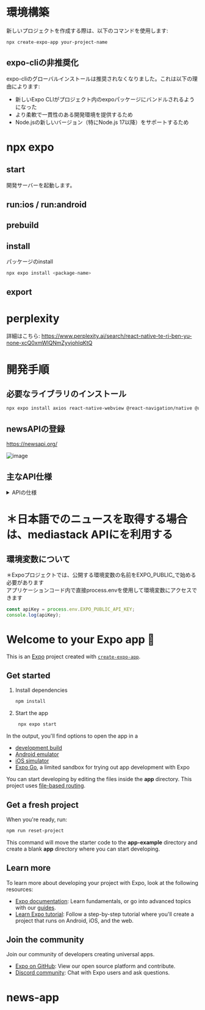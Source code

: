 # 環境構築

新しいプロジェクトを作成する際は、以下のコマンドを使用します:

```bash
npx create-expo-app your-project-name
```

## expo-cliの非推奨化
expo-cliのグローバルインストールは推奨されなくなりました。これは以下の理由によります:
- 新しいExpo CLIがプロジェクト内のexpoパッケージにバンドルされるようになった
- より柔軟で一貫性のある開発環境を提供するため
- Node.jsの新しいバージョン（特にNode.js 17以降）をサポートするため

# npx expo <command>

## start
開発サーバーを起動します。

## run:ios / run:android

## prebuild

## install

パッケージのinstall
```bash
npx expo install <package-name>
```

## export

# perplexity
詳細はこちら: 
https://www.perplexity.ai/search/react-native-te-ri-ben-yu-none-xcQ0xmWlQNmZyvjohlqKtQ


# 開発手順

## 必要なライブラリのインストール
```bash
npx expo install axios react-native-webview @react-navigation/native @react-navigation/stack
```

## newsAPIの登録
https://newsapi.org/

![image](https://github.com/user-attachments/assets/c841b746-0abb-4ca4-9251-28477517b0f9)

## 主なAPI仕様

<details>

<summary>APIの仕様</summary>

NewsAPIは、世界中のニュース記事を検索・取得できる強力なRESTful APIです。以下にNewsAPIの主な仕様を詳しく説明します。

## エンドポイント

NewsAPIには主に2つの重要なエンドポイントがあります：

1. `/v2/top-headlines`: 最新のトップニュースを取得
2. `/v2/everything`: キーワードに基づいて記事を検索

## 主要なパラメータ

- `q`: 検索キーワード
- `country`: 国コード (例: 'us', 'jp')
- `category`: カテゴリ (例: 'business', 'technology')
- `sources`: ニュースソース (例: 'bbc-news', 'cnn')
- `language`: 言語コード (例: 'en', 'ja')
- `from`: 検索開始日
- `to`: 検索終了日
- `sortBy`: ソート順 ('relevancy', 'popularity', 'publishedAt')
- `pageSize`: 1ページあたりの記事数 (最大100)
- `page`: ページ番号

## レスポンス形式

APIはJSON形式でレスポンスを返します。主な構造は以下の通りです：

```json
{
  "status": "ok",
  "totalResults": 123,
  "articles": [
    {
      "source": {
        "id": "bbc-news",
        "name": "BBC News"
      },
      "author": "John Doe",
      "title": "Article Title",
      "description": "Article description",
      "url": "https://www.example.com/article",
      "urlToImage": "https://www.example.com/image.jpg",
      "publishedAt": "2024-12-19T12:00:00Z",
      "content": "Article content..."
    },
    // More articles...
  ]
}
```

</details>

# ＊日本語でのニュースを取得する場合は、mediastack APIにを利用する


## 環境変数について
＊Expoプロジェクトでは、公開する環境変数の名前をEXPO_PUBLIC_で始める必要があります  
アプリケーションコード内で直接process.envを使用して環境変数にアクセスできます
```ts
const apiKey = process.env.EXPO_PUBLIC_API_KEY;
console.log(apiKey);
```

# Welcome to your Expo app 👋

This is an [Expo](https://expo.dev) project created with [`create-expo-app`](https://www.npmjs.com/package/create-expo-app).

## Get started

1. Install dependencies

   ```bash
   npm install
   ```

2. Start the app

   ```bash
    npx expo start
   ```

In the output, you'll find options to open the app in a

- [development build](https://docs.expo.dev/develop/development-builds/introduction/)
- [Android emulator](https://docs.expo.dev/workflow/android-studio-emulator/)
- [iOS simulator](https://docs.expo.dev/workflow/ios-simulator/)
- [Expo Go](https://expo.dev/go), a limited sandbox for trying out app development with Expo

You can start developing by editing the files inside the **app** directory. This project uses [file-based routing](https://docs.expo.dev/router/introduction).

## Get a fresh project

When you're ready, run:

```bash
npm run reset-project
```

This command will move the starter code to the **app-example** directory and create a blank **app** directory where you can start developing.

## Learn more

To learn more about developing your project with Expo, look at the following resources:

- [Expo documentation](https://docs.expo.dev/): Learn fundamentals, or go into advanced topics with our [guides](https://docs.expo.dev/guides).
- [Learn Expo tutorial](https://docs.expo.dev/tutorial/introduction/): Follow a step-by-step tutorial where you'll create a project that runs on Android, iOS, and the web.

## Join the community

Join our community of developers creating universal apps.

- [Expo on GitHub](https://github.com/expo/expo): View our open source platform and contribute.
- [Discord community](https://chat.expo.dev): Chat with Expo users and ask questions.
# news-app
